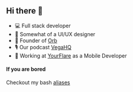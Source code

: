 ## Hi there 👋

- 💻 Full stack developer
- 🎨 Somewhat of a UI/UX designer 
- 🏢 Founder of [Orb](https://orb.si)
- 🎙️ Our podcast [VegaHQ](https://vegahq.com)
- 📱 Working at [YourFlare](https://yourflare.io/en) as a Mobile Developer

#### If you are bored
Checkout my bash [aliases](https://github.com/gapidobri/gapidobri/blob/main/aliases.sh)

